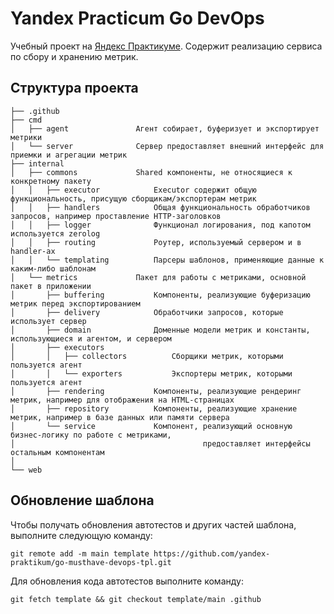 # Yandex Practicum Go DevOps
Учебный проект на [Яндекс Практикуме](https://practicum.yandex.ru/). Содержит реализацию сервиса по сбору и хранению метрик.

## Структура проекта

```
├── .github
├── cmd
│   ├── agent               Агент собирает, буферизует и экспортирует метрики
│   └── server              Сервер предоставляет внешний интерфейс для приемки и агрегации метрик
├── internal
│   ├── commons             Shared компоненты, не относящиеся к конкретному пакету
│   │   ├── executor            Executor содержит общую функциональность, присущую сборщикам/экспортерам метрик
│   │   ├── handlers            Общая функциональность обработчиков запросов, например проставление HTTP-заголовков 
│   │   ├── logger              Функционал логирования, под капотом используется zerolog
│   │   ├── routing             Роутер, используемый сервером и в handler-ах
│   │   └── templating          Парсеры шаблонов, применяющие данные к каким-либо шаблонам
│   └── metrics             Пакет для работы с метриками, основной пакет в приложении
│       ├── buffering           Компоненты, реализующие буферизацию метрик перед экспортированием
│       ├── delivery            Обработчики запросов, которые использует сервер
│       ├── domain              Доменные модели метрик и константы, использующиеся и агентом, и сервером
│       ├── executors
│       │   ├── collectors          Сборщики метрик, которыми пользуется агент
│       │   └── exporters           Экспортеры метрик, которыми пользуется агент
│       ├── rendering           Компоненты, реализующие рендеринг метрик, например для отображения на HTML-страницах
│       ├── repository          Компоненты, реализующие хранение метрик, например в базе данных или памяти сервера
│       └── service             Компонент, реализующий основную бизнес-логику по работе с метриками,
│                                          предоставляет интерфейсы остальным компонентам
│
└── web
```

## Обновление шаблона

Чтобы получать обновления автотестов и других частей шаблона, выполните следующую команду:

```
git remote add -m main template https://github.com/yandex-praktikum/go-musthave-devops-tpl.git
```

Для обновления кода автотестов выполните команду:

```
git fetch template && git checkout template/main .github
```
